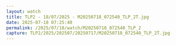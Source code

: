 ```yaml
---
layout: watch
title: TLP2 - 18/07/2025 - M20250718_072540_TLP_2T.jpg
date: 2025-07-18 07:25:40
permalink: /2025/07/18/watch/M20250718_072540_TLP_2
capture: TLP2/2025/202507/20250717/M20250718_072540_TLP_2T.jpg
---
```

